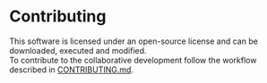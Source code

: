 # Contributing

This software is licensed under an open-source license and can be downloaded, 
executed and modified. <br>
To contribute to the collaborative development follow the workflow described in 
[CONTRIBUTING.md](https://github.com/rl-institut/super-repo/blob/develop/CONTRIBUTING.md). 
